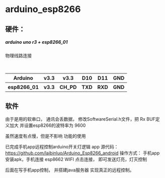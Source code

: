 # arduino_esp8266

## 硬件：
  ##### arduino uno r3 + esp8266_01
  物理线路连接
<table>
        <tr>
            <th>Arduino</th>
            <th>v3.3</th>
            <th>v3.3</th>
            <th>D10</th>
            <th>D11</th>
            <th>GND</th>
        </tr>
        <tr>
            <th>esp8266_01</th>
            <th>v3.3</th>
            <th>CH_PD</th>
            <th>TXD</th>
            <th>RXD</th>
            <th>GND</th>
        </tr>        
    </table>
      


## 软件
由于是用的软串口， 通讯会丢数据， 修改SoftwareSerial.h文件，把 Rx BUF定义加大
并设置esp8266的波特率为 9600

虽然速度有点慢，但是不影响 功能的使用

已完成手机app远程控制arduino开关灯逻辑
app 源代码： https://github.com/laibinluo/Arduino_Esp8266_android
操作方式： 
手机app 安装apk，手机连接 esp8662 WIFI
点击连接， 即可发送灯亮，灯灭控制


后面在写手机app控制， 并搭建java服务器 实现真正的远程控制。
